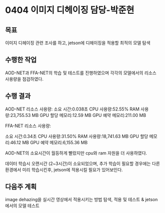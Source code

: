 # 0404 이미지 디헤이징 담당-박준현

## 목표
이미지 디헤이징 관련 조사를 하고, jetson에 디헤이징을 적용할 최적의 모델 탐색

## 수행한 작업 
AOD-NET과 FFA-NET의 학습 및 테스트를 진행하였으며 각각의 모델에서의 리소스 사용량을 점검하였다.

## 수행 결과
AOD-NET 리소스 사용량:
소요 시간:0.038초
CPU 사용량:52.55%
RAM 사용량:23,755.53 MB
GPU 할당 메모리:12.59 MB
GPU 예약 메모리:211.00 MB

FFA-NET 리소스 사용량:
	
소요 시간:0.34초
CPU 사용량:31.50%
RAM 사용량:18,741.63 MB
GPU 할당 메모리:46.12 MB
GPU 예약 메모리:6,155.36 MB

AOD-NET의 소요시간이 월등하게 빨랐지만 cpu와 ram 자원을 더 사용하였다.

데이터 학습시 오랜시간 (2~3시간)이 소요되었으며, 추가 학습이 필요할 경우에는 다른 환경에서 미리 학습시킨후, jetson에 적용시킬 필요가 있어보인다.

## 다음주 계획

image dehazing을 실시간 영상에서 적용시키는 방법 탐색, 적용 및 테스트 & jetson 에서의 모델 테스트


